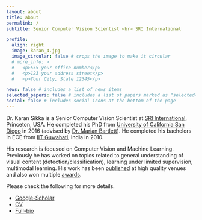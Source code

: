 ```yaml
---
layout: about
title: about
permalink: /
subtitle: Senior Computer Vision Scientist <br> SRI International

profile:
  align: right
  image: karan_4.jpg
  image_circular: false # crops the image to make it circular
  # more_info: >
  #   <p>555 your office number</p>
  #   <p>123 your address street</p>
  #   <p>Your City, State 12345</p>

news: false # includes a list of news items
selected_papers: false # includes a list of papers marked as "selected={true}"
social: false # includes social icons at the bottom of the page
---
```


Dr. Karan Sikka is a Senior Computer Vision Scientist at [SRI International](https://www.sri.com/computer-vision/), Princeton, USA. 
He completed his PhD from [University of California San Diego](https://ucsd.edu/) in 2016 (advised by [Dr. Marian Bartlett](https://www.linkedin.com/in/marian-bartlett-92545ba/)). He completed his bachelors in ECE from [IIT Guwahati](https://www.iitg.ac.in/), India in 2010.

His research is focused on Computer Vision and Machine Learning. Previously he has worked on topics related to general understanding of visual content (detection/classification), learning under limited supervision, multimodal learning. His work has been [published](/publications/) at high quality venues and also won multiple [awards](/awards/). 

Please check the following for more details. 

- [Google-Scholar](https://scholar.google.com/citations?user=Kn-2t0oAAAAJ&hl=en)
- [CV](/cv.pdf)
- [Full-bio](/bio/)

